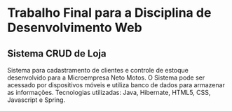 # Trabalho Final para a Disciplina de Desenvolvimento Web

## Sistema CRUD de Loja


Sistema para cadastramento de clientes e controle de estoque desenvolvido para a Microempresa Neto Motos. O Sistema pode ser acessado por dispositivos móveis e utiliza banco de dados para armazenar as informações. Tecnologias utilizadas: Java, Hibernate, HTML5, CSS, Javascript e Spring.
